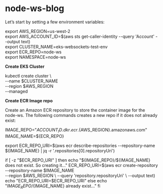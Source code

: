 # node-ws-blog

Let’s start by setting a few environment variables:

export AWS_REGION=us-west-2 <br />
export AWS_ACCOUNT_ID=$(aws sts get-caller-identity --query 'Account' --output text) <br />
export CLUSTER_NAME=eks-websockets-test-env <br />
export ECR_REPO=node-ws <br />
export NAMESPACE=node-ws <br />

<b>Create EKS Cluster </b>

kubectl create cluster \  <br />
  --name $CLUSTER_NAME \
  --region $AWS_REGION \
  --managed
  
 <b>Create ECR Image repo </b>
 
 Create an Amazon ECR repository to store the container image for the node-ws. The following commands creates a new repo if it does not already exist:
  
IMAGE_REPO="${ACCOUNT_ID}.dkr.ecr.${AWS_REGION}.amazonaws.com"
IMAGE_NAME=${ECR_REPO}

export ECR_REPO_URI=$(aws ecr describe-repositories --repository-name ${IMAGE_NAME}  | jq -r '.repositories[0].repositoryUri')

if [ -z "$ECR_REPO_URI" ]
then
      echo "${IMAGE_REPO}/${IMAGE_NAME} does not exist. So creating it..."
      ECR_REPO_URI=$(aws ecr create-repository \
        --repository-name $IMAGE_NAME\
        --region $AWS_REGION \
        --query 'repository.repositoryUri' \
        --output text)
      echo "ECR_REPO_URI=$ECR_REPO_URI"
else
      echo "${IMAGE_REPO}/${IMAGE_NAME} already exist..."
fi


